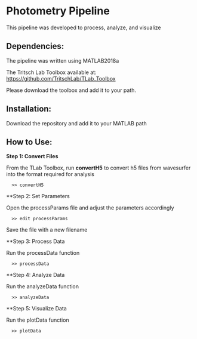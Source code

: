 # Photometry Pipeline

This pipeline was developed to process, analyze, and visualize 

## Dependencies:

The pipeline was written using MATLAB2018a

The Tritsch Lab Toolbox available at: https://github.com/TritschLab/TLab_Toolbox

Please download the toolbox and add it to your path.

## Installation:

Download the repository and add it to your MATLAB path

## How to Use:

**Step 1: Convert Files**

From the TLab Toolbox, run **convertH5** to convert h5 files from wavesurfer into the format required for analysis

      >> convertH5

**Step 2: Set Parameters

Open the processParams file and adjust the parameters accordingly

      >> edit processParams

Save the file with a new filename

**Step 3: Process Data

Run the processData function

      >> processData
    
**Step 4: Analyze Data

Run the analyzeData function

      >> analyzeData

**Step 5: Visualize Data

Run the plotData function

      >> plotData

